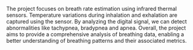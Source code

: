 The project focuses on breath rate estimation using infrared thermal sensors.
Temperature variations during inhalation and exhalation are captured using the sensor. 
By analyzing the digital signal, we can detect abnormalities like tachypnea, bradypnea and apnea.
Overall, the project aims to provide a comprehensive analysis of breathing data, enabling a better understanding of breathing patterns and their associated metrics.
